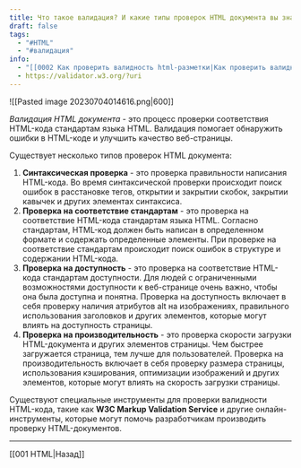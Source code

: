 ```yaml
---
title: Что такое валидация? И какие типы проверок HTML документа вы знаете?
draft: false
tags:
  - "#HTML"
  - "#валидация"
info:
  - "[[0002 Как проверить валидность html-разметки|Как проверить валидность html-разметки?]]"
  - https://validator.w3.org/?uri
---
```

![[Pasted image 20230704014616.png|600]]

_Валидация HTML документа_ - это процесс проверки соответствия HTML-кода стандартам языка HTML. Валидация помогает обнаружить ошибки в HTML-коде и улучшить качество веб-страницы.

Существует несколько типов проверок HTML документа:

1. **Синтаксическая проверка** - это проверка правильности написания HTML-кода. Во время синтаксической проверки происходит поиск ошибок в расстановке тегов, открытии и закрытии скобок, закрытии кавычек и других элементах синтаксиса.
2. **Проверка на соответствие стандартам** - это проверка на соответствие HTML-кода стандартам языка HTML. Согласно стандартам, HTML-код должен быть написан в определенном формате и содержать определенные элементы. При проверке на соответствие стандартам происходит поиск ошибок в структуре и содержании HTML-кода.
3. **Проверка на доступность** - это проверка на соответствие HTML-кода стандартам доступности. Для людей с ограниченными возможностями доступности к веб-странице очень важно, чтобы она была доступна и понятна. Проверка на доступность включает в себя проверку наличия атрибутов alt на изображениях, правильного использования заголовков и других элементов, которые могут влиять на доступность страницы.
4. **Проверка на производительность** - это проверка скорости загрузки HTML-документа и других элементов страницы. Чем быстрее загружается страница, тем лучше для пользователей. Проверка на производительность включает в себя проверку размера страницы, использования кэширования, оптимизации изображений и других элементов, которые могут влиять на скорость загрузки страницы.

Существуют специальные инструменты для проверки валидности HTML-кода, такие как **W3C Markup Validation Service** и другие онлайн-инструменты, которые могут помочь разработчикам производить проверку HTML-документов.

---

[[001 HTML|Назад]]